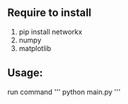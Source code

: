 ## Require to install
1. pip install networkx
2. numpy
3. matplotlib

## Usage:
run command
'''
python main.py
'''
